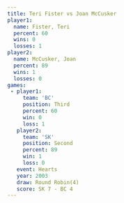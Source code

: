 ```yaml
---
title: Teri Fister vs Joan McCusker
player1:              
  name: Fister, Teri  
  percent: 60         
  wins: 0             
  losses: 1           
player2:              
  name: McCusker, Joan
  percent: 89         
  wins: 1             
  losses: 0           
games:
 - player1:         
     team: 'BC'     
     position: Third
     percent: 60    
     win: 0         
     loss: 1        
   player2:          
     team: 'SK'      
     position: Second
     percent: 89     
     win: 1          
     loss: 0         
   event: Hearts       
   year: 2003          
   draw: Round Robin(4)
   score: SK 7 - BC 4  
---
```

